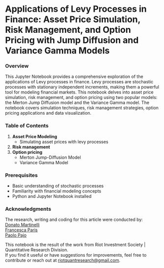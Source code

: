 #  Applications of Levy Processes in Finance: Asset Price Simulation, Risk Management, and Option Pricing with Jump Diffusion and Variance Gamma Models

### Overview
This Jupyter Notebook provides a comprehensive exploration of the applications of Levy processes in finance. Levy processes are stochastic processes with stationary independent increments, making them a powerful tool for modeling financial markets. This notebook delves into asset price simulation, risk management, and option pricing using two popular models: the Merton Jump Diffusion model and the Variance Gamma model. The notebook covers simulation techniques, risk management strategies, option pricing applications and data visualization.

### Table of Contents

1. **Asset Price Modeling**
   - Simulating asset prices with levy processes
2. **Risk management**
3. **Option pricing**
   - Merton Jump-Diffusion Model
   - Variance Gamma Model

### Prerequisites

- Basic understanding of stochastic processes
- Familiarity with financial modeling concepts
- Python and Jupyter Notebook installed

### Acknowledgments

The research, writing and coding for this article were conducted by:  
[Donato Martinelli](https://www.linkedin.com/in/donato-martinelli-795542267/)  
[Francesca Paris](https://www.linkedin.com/in/francesca-paris-305119269/)  
[Paolo Pajo](https://www.linkedin.com/in/paolopajo/)  

This notebook is the result of the work from Riot Investment Society | Quantitative Research Division.  
If you find it useful or have suggestions for improvements, feel free to contribute or reach out at riotquantresearch@gmail.com.
